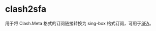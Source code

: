 # clash2sfa
用于将 Clash.Meta 格式的订阅链接转换为 sing-box 格式订阅，可用于[SFA](https://sing-box.sagernet.org/zh/clients/)。
